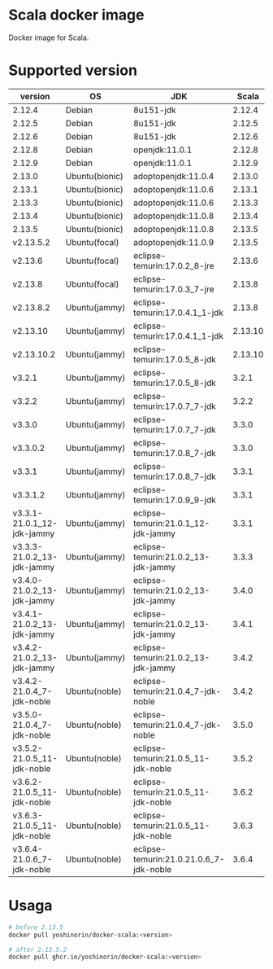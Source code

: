 # Scala docker image

Docker image for Scala.

# Supported version

|version|OS|JDK|Scala|
|---|---|---|---|
|2.12.4|Debian|8u151-jdk|2.12.4|
|2.12.5|Debian|8u151-jdk|2.12.5|
|2.12.6|Debian|8u151-jdk|2.12.6|
|2.12.8|Debian|openjdk:11.0.1|2.12.8|
|2.12.9|Debian|openjdk:11.0.1|2.12.9|
|2.13.0|Ubuntu(bionic)|adoptopenjdk:11.0.4|2.13.0|
|2.13.1|Ubuntu(bionic)|adoptopenjdk:11.0.6|2.13.1|
|2.13.3|Ubuntu(bionic)|adoptopenjdk:11.0.6|2.13.3|
|2.13.4|Ubuntu(bionic)|adoptopenjdk:11.0.8|2.13.4|
|2.13.5|Ubuntu(bionic)|adoptopenjdk:11.0.8|2.13.5|
|v2.13.5.2|Ubuntu(focal)|adoptopenjdk:11.0.9|2.13.5|
|v2.13.6|Ubuntu(focal)|eclipse-temurin:17.0.2_8-jre|2.13.6|
|v2.13.8|Ubuntu(focal)|eclipse-temurin:17.0.3_7-jre|2.13.8|
|v2.13.8.2|Ubuntu(jammy)|eclipse-temurin:17.0.4.1_1-jdk|2.13.8|
|v2.13.10|Ubuntu(jammy)|eclipse-temurin:17.0.4.1_1-jdk|2.13.10|
|v2.13.10.2|Ubuntu(jammy)|eclipse-temurin:17.0.5_8-jdk|2.13.10|
|v3.2.1|Ubuntu(jammy)|eclipse-temurin:17.0.5_8-jdk|3.2.1|
|v3.2.2|Ubuntu(jammy)|eclipse-temurin:17.0.7_7-jdk|3.2.2|
|v3.3.0|Ubuntu(jammy)|eclipse-temurin:17.0.7_7-jdk|3.3.0|
|v3.3.0.2|Ubuntu(jammy)|eclipse-temurin:17.0.8_7-jdk|3.3.0|
|v3.3.1|Ubuntu(jammy)|eclipse-temurin:17.0.8_7-jdk|3.3.1|
|v3.3.1.2|Ubuntu(jammy)|eclipse-temurin:17.0.9_9-jdk|3.3.1|
|v3.3.1-21.0.1_12-jdk-jammy|Ubuntu(jammy)|eclipse-temurin:21.0.1_12-jdk-jammy|3.3.1|
|v3.3.3-21.0.2_13-jdk-jammy|Ubuntu(jammy)|eclipse-temurin:21.0.2_13-jdk-jammy|3.3.3|
|v3.4.0-21.0.2_13-jdk-jammy|Ubuntu(jammy)|eclipse-temurin:21.0.2_13-jdk-jammy|3.4.0|
|v3.4.1-21.0.2_13-jdk-jammy|Ubuntu(jammy)|eclipse-temurin:21.0.2_13-jdk-jammy|3.4.1|
|v3.4.2-21.0.2_13-jdk-jammy|Ubuntu(jammy)|eclipse-temurin:21.0.2_13-jdk-jammy|3.4.2|
|v3.4.2-21.0.4_7-jdk-noble|Ubuntu(noble)|eclipse-temurin:21.0.4_7-jdk-noble|3.4.2|
|v3.5.0-21.0.4_7-jdk-noble|Ubuntu(noble)|eclipse-temurin:21.0.4_7-jdk-noble|3.5.0|
|v3.5.2-21.0.5_11-jdk-noble|Ubuntu(noble)|eclipse-temurin:21.0.5_11-jdk-noble|3.5.2|
|v3.6.2-21.0.5_11-jdk-noble|Ubuntu(noble)|eclipse-temurin:21.0.5_11-jdk-noble|3.6.2|
|v3.6.3-21.0.5_11-jdk-noble|Ubuntu(noble)|eclipse-temurin:21.0.5_11-jdk-noble|3.6.3|
|v3.6.4-21.0.6_7-jdk-noble|Ubuntu(noble)|eclipse-temurin:21.0.21.0.6_7-jdk-noble|3.6.4|

# Usaga

```sh
# before 2.13.5
docker pull yoshinorin/docker-scala:<version>

# after 2.13.5.2
docker pull ghcr.io/yoshinorin/docker-scala:<version>
```